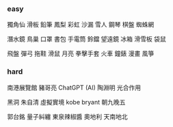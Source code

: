 

### easy

獨角仙
滑板
鉛筆
鳳梨
彩虹
沙漏
雪人
鋼琴
棋盤
蜘蛛網


潛水鏡
鳥巢
口罩
書包
手電筒
鈴鐺
望遠鏡
冰箱
滑雪板
袋鼠


飛盤
彈弓
拖鞋
滑鼠
月亮
拳擊手套
火車
鐘錶
漫畫
風箏

### hard

南港展覽館
豬哥亮
ChatGPT (AI)
陶淵明
光合作用

黑洞
朱自清
虛擬實境
kobe bryant
朝九晚五

郭台銘
量子糾纏
東泉辣椒醬
奧地利
天南地北





